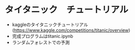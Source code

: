 # タイタニック　チュートリアル
* kaggleのタイタニックチュートリアル(https://www.kaggle.com/competitions/titanic/overview)
* 完成プログラムはtitanic.ipynb
* ランダムフォレストでの予測